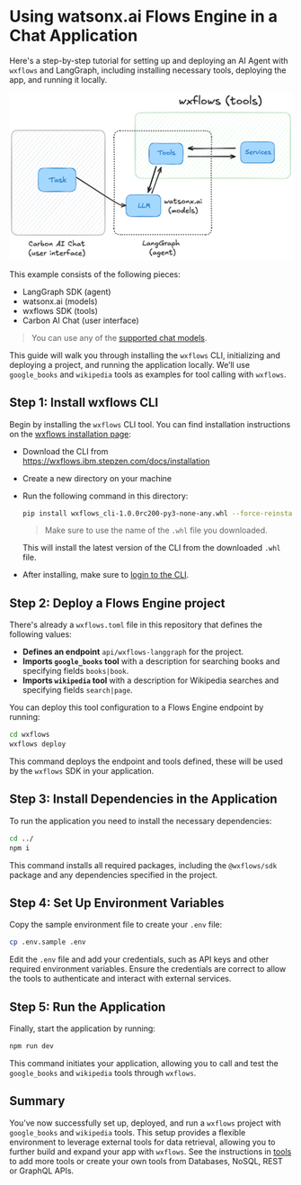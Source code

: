 # Using watsonx.ai Flows Engine in a Chat Application

Here's a step-by-step tutorial for setting up and deploying an AI Agent with `wxflows` and LangGraph, including installing necessary tools, deploying the app, and running it locally.

![diagram](../../assets/wxflows-langgraph-carbon.png)

This example consists of the following pieces:

- LangGraph SDK (agent)
- watsonx.ai (models)
- wxflows SDK (tools)
- Carbon AI Chat (user interface)

> You can use any of the [supported chat models](https://js.langchain.com/docs/integrations/chat/).

This guide will walk you through installing the `wxflows` CLI, initializing and deploying a project, and running the application locally. We’ll use `google_books` and `wikipedia` tools as examples for tool calling with `wxflows`.

## Step 1: Install wxflows CLI

Begin by installing the `wxflows` CLI tool. You can find installation instructions on the [wxflows installation page](https://wxflows.ibm.stepzen.com/docs/installation):

- Download the CLI from https://wxflows.ibm.stepzen.com/docs/installation
- Create a new directory on your machine
- Run the following command in this directory:

  ```bash
  pip install wxflows_cli-1.0.0rc200-py3-none-any.whl --force-reinstall
  ```
  > Make sure to use the name of the `.whl` file you downloaded.


  This will install the latest version of the CLI from the downloaded `.whl` file.

- After installing, make sure to [login to the CLI](https://wxflows.ibm.stepzen.com/docs/authentication).

## Step 2: Deploy a Flows Engine project

There's already a `wxflows.toml` file in this repository that defines the following values:

- **Defines an endpoint** `api/wxflows-langgraph` for the project.
- **Imports `google_books` tool** with a description for searching books and specifying fields `books|book`.
- **Imports `wikipedia` tool** with a description for Wikipedia searches and specifying fields `search|page`.

You can deploy this tool configuration to a Flows Engine endpoint by running:

```bash
cd wxflows
wxflows deploy
```

This command deploys the endpoint and tools defined, these will be used by the `wxflows` SDK in your application.

## Step 3: Install Dependencies in the Application

To run the application you need to install the necessary dependencies:

```bash
cd ../
npm i
```

This command installs all required packages, including the `@wxflows/sdk` package and any dependencies specified in the project.

## Step 4: Set Up Environment Variables

Copy the sample environment file to create your `.env` file:

```bash
cp .env.sample .env
```

Edit the `.env` file and add your credentials, such as API keys and other required environment variables. Ensure the credentials are correct to allow the tools to authenticate and interact with external services.

## Step 5: Run the Application

Finally, start the application by running:

```bash
npm run dev
```

This command initiates your application, allowing you to call and test the `google_books` and `wikipedia` tools through `wxflows`.

## Summary

You’ve now successfully set up, deployed, and run a `wxflows` project with `google_books` and `wikipedia` tools. This setup provides a flexible environment to leverage external tools for data retrieval, allowing you to further build and expand your app with `wxflows`. See the instructions in [tools](../../tools/README.md) to add more tools or create your own tools from Databases, NoSQL, REST or GraphQL APIs.
